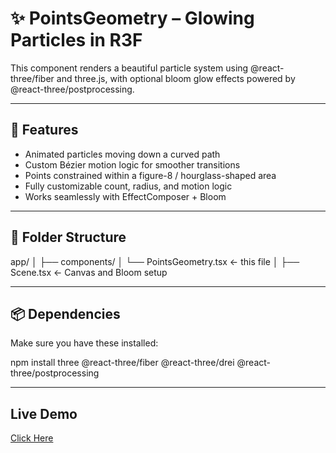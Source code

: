 # ✨ PointsGeometry – Glowing Particles in R3F

This component renders a beautiful particle system using @react-three/fiber and three.js, with optional bloom glow effects powered by @react-three/postprocessing.

---

## 🚀 Features

- Animated particles moving down a curved path
- Custom Bézier motion logic for smoother transitions
- Points constrained within a figure-8 / hourglass-shaped area
- Fully customizable count, radius, and motion logic
- Works seamlessly with EffectComposer + Bloom

---

## 🧱 Folder Structure

app/ │ ├── components/ │   └── PointsGeometry.tsx  ← this file │ ├── Scene.tsx               ← Canvas and Bloom setup

---

## 📦 Dependencies

Make sure you have these installed:

npm install three @react-three/fiber @react-three/drei @react-three/postprocessing


---

## Live Demo

[Click Here]()